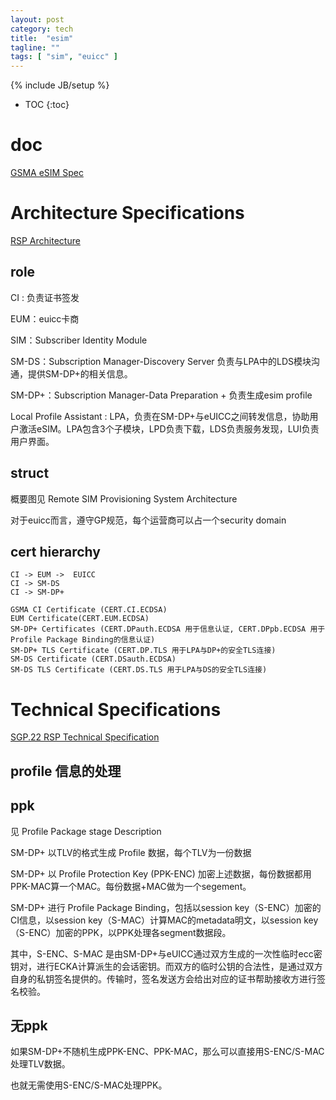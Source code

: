 ```yaml
---
layout: post
category: tech
title:  "esim"
tagline: ""
tags: [ "sim", "euicc" ] 
---
```

{% include JB/setup %}

* TOC
{:toc}

# doc

[GSMA eSIM Spec](https://www.gsma.com/esim/esim-specification/)

# Architecture Specifications

[RSP Architecture](https://www.gsma.com/newsroom/wp-content/uploads//SGP.21_v2.2.pdf)

## role

CI : 负责证书签发

EUM：euicc卡商

SIM：Subscriber Identity Module

SM-DS：Subscription Manager-Discovery Server  负责与LPA中的LDS模块沟通，提供SM-DP+的相关信息。

SM-DP+：Subscription Manager-Data Preparation +  负责生成esim profile

Local Profile Assistant : LPA，负责在SM-DP+与eUICC之间转发信息，协助用户激活eSIM。LPA包含3个子模块，LPD负责下载，LDS负责服务发现，LUI负责用户界面。

## struct

概要图见 Remote SIM Provisioning System Architecture

对于euicc而言，遵守GP规范，每个运营商可以占一个security domain

## cert hierarchy

    CI -> EUM ->  EUICC
    CI -> SM-DS
    CI -> SM-DP+

    GSMA CI Certificate (CERT.CI.ECDSA)
    EUM Certificate(CERT.EUM.ECDSA)
    SM-DP+ Certificates (CERT.DPauth.ECDSA 用于信息认证, CERT.DPpb.ECDSA 用于Profile Package Binding的信息认证)
    SM-DP+ TLS Certificate (CERT.DP.TLS 用于LPA与DP+的安全TLS连接)
    SM-DS Certificate (CERT.DSauth.ECDSA)
    SM-DS TLS Certificate (CERT.DS.TLS 用于LPA与DS的安全TLS连接)

# Technical Specifications

[SGP.22 RSP Technical Specification](https://www.gsma.com/esim/wp-content/uploads/2020/06/SGP.22-v2.2.2.pdf)

## profile 信息的处理

## ppk

见 Profile  Package stage Description

SM-DP+ 以TLV的格式生成 Profile 数据，每个TLV为一份数据

SM-DP+ 以 Profile Protection Key (PPK-ENC) 加密上述数据，每份数据都用PPK-MAC算一个MAC。每份数据+MAC做为一个segement。

SM-DP+ 进行 Profile Package Binding，包括以session key（S-ENC）加密的CI信息，以session key（S-MAC）计算MAC的metadata明文，以session key（S-ENC）加密的PPK，以PPK处理各segment数据段。

其中，S-ENC、S-MAC 是由SM-DP+与eUICC通过双方生成的一次性临时ecc密钥对，进行ECKA计算派生的会话密钥。而双方的临时公钥的合法性，是通过双方自身的私钥签名提供的。传输时，签名发送方会给出对应的证书帮助接收方进行签名校验。

## 无ppk

如果SM-DP+不随机生成PPK-ENC、PPK-MAC，那么可以直接用S-ENC/S-MAC处理TLV数据。

也就无需使用S-ENC/S-MAC处理PPK。

